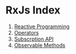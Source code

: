 # RxJs Index


1. [Reactive Programming](reactive.md)
1. [Operators](./operators.md)
1. [Subscrption API](./subscription-api.md)
1. [Observable Methods](./observable-methods.md)

